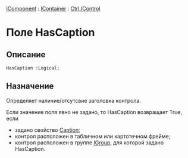 ﻿---
Link: .Ctrl.IControl.@HasCaption
---

[IComponent](topic:Com.Custom.ComClasses.IComponent.Default) :
[IContainer](topic:Com.Custom.ComClasses.IContainer.Default) :
[Ctrl.IControl](Default)

# Поле HasCaption

## Описание

    HasCaption :Logical;

## Назначение

Определяет наличие/отсутсвие заголовка контрола.

Если значение поля явно не задано, то HasCaption возвращает True, если
* задано свойство [Caption](topic:.Custom.ComClasses.Ctrl.IControl.Caption);
* контрол расположен в табличном или картотечном фрейме;
* контрол расположен в группе [IGroup](topic:.Custom.ComClasses.Ctrl.IGroup.Default),
для которой задано HasCaption.

